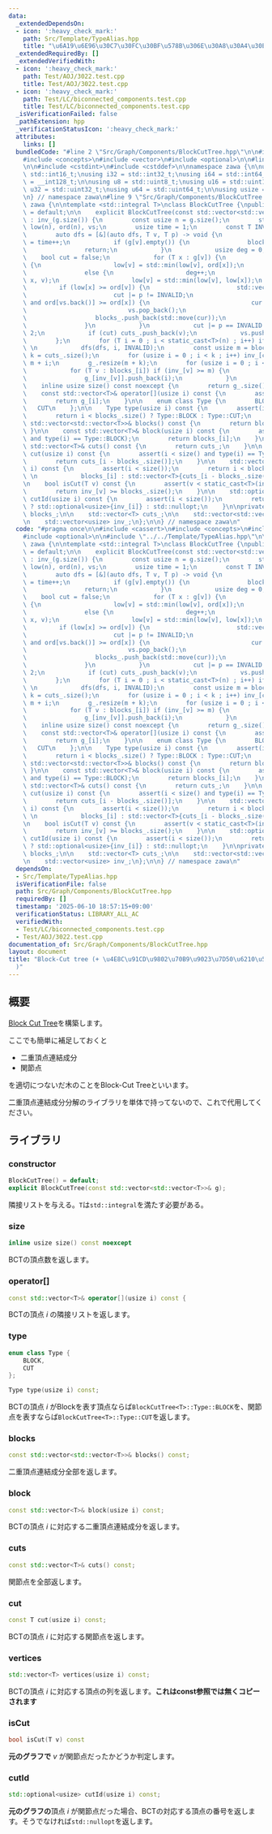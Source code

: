 ```yaml
---
data:
  _extendedDependsOn:
  - icon: ':heavy_check_mark:'
    path: Src/Template/TypeAlias.hpp
    title: "\u6A19\u6E96\u30C7\u30FC\u30BF\u578B\u306E\u30A8\u30A4\u30EA\u30A2\u30B9"
  _extendedRequiredBy: []
  _extendedVerifiedWith:
  - icon: ':heavy_check_mark:'
    path: Test/AOJ/3022.test.cpp
    title: Test/AOJ/3022.test.cpp
  - icon: ':heavy_check_mark:'
    path: Test/LC/biconnected_components.test.cpp
    title: Test/LC/biconnected_components.test.cpp
  _isVerificationFailed: false
  _pathExtension: hpp
  _verificationStatusIcon: ':heavy_check_mark:'
  attributes:
    links: []
  bundledCode: "#line 2 \"Src/Graph/Components/BlockCutTree.hpp\"\n\n#include <cassert>\n\
    #include <concepts>\n#include <vector>\n#include <optional>\n\n#line 2 \"Src/Template/TypeAlias.hpp\"\
    \n\n#include <cstdint>\n#include <cstddef>\n\nnamespace zawa {\n\nusing i16 =\
    \ std::int16_t;\nusing i32 = std::int32_t;\nusing i64 = std::int64_t;\nusing i128\
    \ = __int128_t;\n\nusing u8 = std::uint8_t;\nusing u16 = std::uint16_t;\nusing\
    \ u32 = std::uint32_t;\nusing u64 = std::uint64_t;\n\nusing usize = std::size_t;\n\
    \n} // namespace zawa\n#line 9 \"Src/Graph/Components/BlockCutTree.hpp\"\n\nnamespace\
    \ zawa {\n\ntemplate <std::integral T>\nclass BlockCutTree {\npublic:\n\n    BlockCutTree()\
    \ = default;\n\n    explicit BlockCutTree(const std::vector<std::vector<T>>& g)\
    \ : inv_(g.size()) {\n        const usize n = g.size();\n        std::vector<usize>\
    \ low(n), ord(n), vs;\n        usize time = 1;\n        const T INVALID = static_cast<T>(-1);\n\
    \        auto dfs = [&](auto dfs, T v, T p) -> void {\n            low[v] = ord[v]\
    \ = time++;\n            if (g[v].empty()) {\n                blocks_.push_back({T{v}});\n\
    \                return;\n            }\n            usize deg = 0;\n        \
    \    bool cut = false;\n            for (T x : g[v]) {\n                if (ord[x])\
    \ {\n                    low[v] = std::min(low[v], ord[x]);\n                }\n\
    \                else {\n                    deg++;\n                    dfs(dfs,\
    \ x, v);\n                    low[v] = std::min(low[v], low[x]);\n           \
    \         if (low[x] >= ord[v]) {\n                        std::vector<T> cur{v};\n\
    \                        cut |= p != INVALID;\n                        while (vs.size()\
    \ and ord[vs.back()] >= ord[x]) {\n                            cur.push_back(vs.back());\n\
    \                            vs.pop_back();\n                        }\n     \
    \                   blocks_.push_back(std::move(cur));\n                    }\n\
    \                }\n            }\n            cut |= p == INVALID and deg >=\
    \ 2;\n            if (cut) cuts_.push_back(v);\n            vs.push_back(v);\n\
    \        };\n        for (T i = 0 ; i < static_cast<T>(n) ; i++) if (!ord[i])\
    \ \n            dfs(dfs, i, INVALID);\n        const usize m = blocks_.size(),\
    \ k = cuts_.size();\n        for (usize i = 0 ; i < k ; i++) inv_[cuts_[i]] =\
    \ m + i;\n        g_.resize(m + k);\n        for (usize i = 0 ; i < m ; i++) {\n\
    \            for (T v : blocks_[i]) if (inv_[v] >= m) {\n                g_[i].push_back(inv_[v]);\n\
    \                g_[inv_[v]].push_back(i);\n            }\n        }\n    }\n\n\
    \    inline usize size() const noexcept {\n        return g_.size();\n    }\n\n\
    \    const std::vector<T>& operator[](usize i) const {\n        assert(i < size());\n\
    \        return g_[i];\n    }\n\n    enum class Type {\n        BLOCK,\n     \
    \   CUT\n    };\n\n    Type type(usize i) const {\n        assert(i < size());\n\
    \        return i < blocks_.size() ? Type::BLOCK : Type::CUT;\n    }\n\n    const\
    \ std::vector<std::vector<T>>& blocks() const {\n        return blocks_;\n   \
    \ }\n\n    const std::vector<T>& block(usize i) const {\n        assert(i < size()\
    \ and type(i) == Type::BLOCK);\n        return blocks_[i];\n    }\n\n    const\
    \ std::vector<T>& cuts() const {\n        return cuts_;\n    }\n\n    const T\
    \ cut(usize i) const {\n        assert(i < size() and type(i) == Type::CUT);\n\
    \        return cuts_[i - blocks_.size()];\n    }\n\n    std::vector<T> vertices(usize\
    \ i) const {\n        assert(i < size());\n        return i < blocks_.size() ?\
    \ \n            blocks_[i] : std::vector<T>{cuts_[i - blocks_.size()]};\n    }\n\
    \n    bool isCut(T v) const {\n        assert(v < static_cast<T>(inv_.size()));\n\
    \        return inv_[v] >= blocks_.size();\n    }\n\n    std::optional<usize>\
    \ cutId(usize i) const {\n        assert(i < size());\n        return isCut(i)\
    \ ? std::optional<usize>{inv_[i]} : std::nullopt;\n    }\n\nprivate:\n\n    std::vector<std::vector<T>>\
    \ blocks_;\n\n    std::vector<T> cuts_;\n\n    std::vector<std::vector<T>> g_;\n\
    \n    std::vector<usize> inv_;\n};\n\n} // namespace zawa\n"
  code: "#pragma once\n\n#include <cassert>\n#include <concepts>\n#include <vector>\n\
    #include <optional>\n\n#include \"../../Template/TypeAlias.hpp\"\n\nnamespace\
    \ zawa {\n\ntemplate <std::integral T>\nclass BlockCutTree {\npublic:\n\n    BlockCutTree()\
    \ = default;\n\n    explicit BlockCutTree(const std::vector<std::vector<T>>& g)\
    \ : inv_(g.size()) {\n        const usize n = g.size();\n        std::vector<usize>\
    \ low(n), ord(n), vs;\n        usize time = 1;\n        const T INVALID = static_cast<T>(-1);\n\
    \        auto dfs = [&](auto dfs, T v, T p) -> void {\n            low[v] = ord[v]\
    \ = time++;\n            if (g[v].empty()) {\n                blocks_.push_back({T{v}});\n\
    \                return;\n            }\n            usize deg = 0;\n        \
    \    bool cut = false;\n            for (T x : g[v]) {\n                if (ord[x])\
    \ {\n                    low[v] = std::min(low[v], ord[x]);\n                }\n\
    \                else {\n                    deg++;\n                    dfs(dfs,\
    \ x, v);\n                    low[v] = std::min(low[v], low[x]);\n           \
    \         if (low[x] >= ord[v]) {\n                        std::vector<T> cur{v};\n\
    \                        cut |= p != INVALID;\n                        while (vs.size()\
    \ and ord[vs.back()] >= ord[x]) {\n                            cur.push_back(vs.back());\n\
    \                            vs.pop_back();\n                        }\n     \
    \                   blocks_.push_back(std::move(cur));\n                    }\n\
    \                }\n            }\n            cut |= p == INVALID and deg >=\
    \ 2;\n            if (cut) cuts_.push_back(v);\n            vs.push_back(v);\n\
    \        };\n        for (T i = 0 ; i < static_cast<T>(n) ; i++) if (!ord[i])\
    \ \n            dfs(dfs, i, INVALID);\n        const usize m = blocks_.size(),\
    \ k = cuts_.size();\n        for (usize i = 0 ; i < k ; i++) inv_[cuts_[i]] =\
    \ m + i;\n        g_.resize(m + k);\n        for (usize i = 0 ; i < m ; i++) {\n\
    \            for (T v : blocks_[i]) if (inv_[v] >= m) {\n                g_[i].push_back(inv_[v]);\n\
    \                g_[inv_[v]].push_back(i);\n            }\n        }\n    }\n\n\
    \    inline usize size() const noexcept {\n        return g_.size();\n    }\n\n\
    \    const std::vector<T>& operator[](usize i) const {\n        assert(i < size());\n\
    \        return g_[i];\n    }\n\n    enum class Type {\n        BLOCK,\n     \
    \   CUT\n    };\n\n    Type type(usize i) const {\n        assert(i < size());\n\
    \        return i < blocks_.size() ? Type::BLOCK : Type::CUT;\n    }\n\n    const\
    \ std::vector<std::vector<T>>& blocks() const {\n        return blocks_;\n   \
    \ }\n\n    const std::vector<T>& block(usize i) const {\n        assert(i < size()\
    \ and type(i) == Type::BLOCK);\n        return blocks_[i];\n    }\n\n    const\
    \ std::vector<T>& cuts() const {\n        return cuts_;\n    }\n\n    const T\
    \ cut(usize i) const {\n        assert(i < size() and type(i) == Type::CUT);\n\
    \        return cuts_[i - blocks_.size()];\n    }\n\n    std::vector<T> vertices(usize\
    \ i) const {\n        assert(i < size());\n        return i < blocks_.size() ?\
    \ \n            blocks_[i] : std::vector<T>{cuts_[i - blocks_.size()]};\n    }\n\
    \n    bool isCut(T v) const {\n        assert(v < static_cast<T>(inv_.size()));\n\
    \        return inv_[v] >= blocks_.size();\n    }\n\n    std::optional<usize>\
    \ cutId(usize i) const {\n        assert(i < size());\n        return isCut(i)\
    \ ? std::optional<usize>{inv_[i]} : std::nullopt;\n    }\n\nprivate:\n\n    std::vector<std::vector<T>>\
    \ blocks_;\n\n    std::vector<T> cuts_;\n\n    std::vector<std::vector<T>> g_;\n\
    \n    std::vector<usize> inv_;\n};\n\n} // namespace zawa\n"
  dependsOn:
  - Src/Template/TypeAlias.hpp
  isVerificationFile: false
  path: Src/Graph/Components/BlockCutTree.hpp
  requiredBy: []
  timestamp: '2025-06-10 18:57:15+09:00'
  verificationStatus: LIBRARY_ALL_AC
  verifiedWith:
  - Test/LC/biconnected_components.test.cpp
  - Test/AOJ/3022.test.cpp
documentation_of: Src/Graph/Components/BlockCutTree.hpp
layout: document
title: "Block-Cut tree (+ \u4E8C\u91CD\u9802\u70B9\u9023\u7D50\u6210\u5206\u5206\u89E3\
  )"
---
```


## 概要

[Block Cut Tree](https://en.wikipedia.org/wiki/Biconnected_component#Block-cut_tree)を構築します。

ここでも簡単に補足しておくと

- 二重頂点連結成分
- 関節点

を適切につないだ木のことをBlock-Cut Treeといいます。

二重頂点連結成分分解のライブラリを単体で持ってないので、これで代用してください。

## ライブラリ

### constructor

```cpp
BlockCutTree() = default;
explicit BlockCutTree(const std::vector<std::vector<T>>& g);
```

隣接リストを与える。`T`は`std::integral`を満たす必要がある。

### size

```cpp
inline usize size() const noexcept
```

BCTの頂点数を返します。

### operator[]

```cpp
const std::vector<T>& operator[](usize i) const {
```

BCTの頂点 $i$ の隣接リストを返します。

###  type

```cpp
enum class Type {
    BLOCK,
    CUT
};

Type type(usize i) const;
```

BCTの頂点 $i$ がBlockを表す頂点ならば`BlockCutTree<T>::Type::BLOCK`を、関節点を表すならば`BlockCutTree<T>::Type::CUT`を返します。

### blocks 

```cpp
const std::vector<std::vector<T>>& blocks() const;
```

二重頂点連結成分全部を返します。

### block

```cpp
const std::vector<T>& block(usize i) const;
```

BCTの頂点 $i$ に対応する二重頂点連結成分を返します。

### cuts

```cpp
const std::vector<T>& cuts() const;
```

関節点を全部返します。

### cut

```cpp
const T cut(usize i) const;
```

BCTの頂点 $i$ に対応する関節点を返します。

### vertices

```cpp
std::vector<T> vertices(usize i) const;
```

BCTの頂点 $i$ に対応する頂点の列を返します。**これはconst参照では無くコピーされます**

### isCut

```cpp
bool isCut(T v) const
```

**元のグラフで** $v$ が関節点だったかどうか判定します。

### cutId

```cpp
std::optional<usize> cutId(usize i) const;
```

**元のグラフの**頂点 $i$ が関節点だった場合、BCTの対応する頂点の番号を返します。そうでなければ`std::nullopt`を返します。

